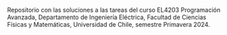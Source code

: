 Repositorio con las soluciones a las tareas del curso EL4203 Programación Avanzada, Departamento de Ingeniería Eléctrica, Facultad de Ciencias Físicas y Matemáticas, Universidad de Chile, semestre Primavera 2024.